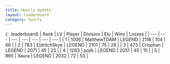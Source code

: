```yaml
---
title: Hourly Update
layout: leaderboard
category: hourly
---
```


{: .leaderboard}
| Rank | LV | Player | Division | Elo | Wins | Losses |
| --- | --- | --- | --- | --- | --- | --- |
| <span data-change="0">1</span> | 1006 | <span title="ID: 366840">MatthewTDAM</span> | LEGEND | <span data-change="0">2118</span> | <span data-change="0">104</span> | <span data-change="0">66</span> |
| <span data-change="0">2</span> | 783 | <span title="ID: 174926">EldritchSkye</span> | LEGEND | <span data-change="-11">2101</span> | <span data-change="1">75</span> | <span data-change="1">28</span> |
| <span data-change="0">3</span> | 473 | <span title="ID: 665674">Crisptian</span> | LEGEND | <span data-change="0">2071</span> | <span data-change="0">45</span> | <span data-change="0">23</span> |
| <span data-change="0">4</span> | 1283 | <span title="ID: 4783">pojlk</span> | LEGEND | <span data-change="0">2051</span> | <span data-change="0">45</span> | <span data-change="0">15</span> |
| <span data-change="0">5</span> | 865 | <span title="ID: 200908">Xaura</span> | LEGEND | <span data-change="0">2032</span> | <span data-change="0">72</span> | <span data-change="0">53</span> |